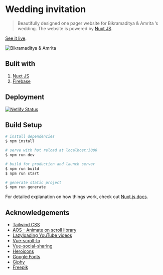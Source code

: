 # Wedding invitation

> Beautifully designed one pager website for Bikramaditya & Amrita ’s wedding. The website is powered by [Nuxt JS](https://nuxtjs.org/).

[See it live](https://bikramaditya-amrita.netlify.app/).

![Bikramaditya & Amrita ](https://bikramaditya-amrita.netlify.app/og-image.jpg 'Bikramaditya & Amrita ')

## Bulit with

1. [Nuxt JS](https://nuxtjs.org/)
2. [Firebase](https://firebase.google.com/)

## Deployment

[![Netlify Status](https://api.netlify.com/api/v1/badges/fcb95f2e-a677-41d2-8a52-6ed32d9986de/deploy-status)](https://app.netlify.com/sites/bikramaditya-amrita/deploys)

## Build Setup

```bash
# install dependencies
$ npm install

# serve with hot reload at localhost:3000
$ npm run dev

# build for production and launch server
$ npm run build
$ npm run start

# generate static project
$ npm run generate
```

For detailed explanation on how things work, check out [Nuxt.js docs](https://nuxtjs.org).

## Acknowledgements

- [Tailwind CSS](https://tailwindcss.com/)
- [AOS - Animate on scroll library](https://github.com/michalsnik/aos)
- [Lazyloading YouTube videos](https://github.com/andrewvasilchuk/vue-lazy-youtube-video)
- [Vue-scroll-to](https://github.com/rigor789/vue-scrollto)
- [Vue-social-sharing](https://github.com/nicolasbeauvais/vue-social-sharing)
- [Heroicons](https://heroicons.dev/)
- [Google Fonts](https://fonts.google.com/)
- [Giphy](https://giphy.com)
- [Freepik](https://www.freepik.com/)
